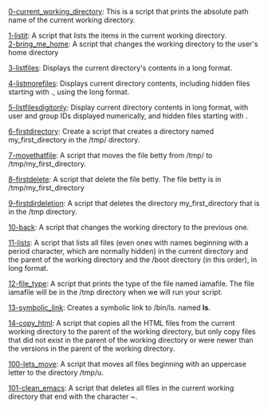 [0-current_working_directory](0-current_working_directory): This is a script that prints the absolute path name of the current working directory.

[1-listit](1-listit): A script that lists the items in the current working directory.  
[2-bring_me_home](2-bring_me_home): A script that changes the working directory to the user's home directory

[3-listfiles](3-listfiles): Displays the current directory's contents in a long format.

[4-listmorefiles](4-listmorefiles): Displays current directory contents, including hidden files starting with ., using the long format.

[5-listfilesdigitonly](5-listfilesdigitonly): Display current directory contents in long format, with user and group IDs displayed numerically, and hidden files starting with .

[6-firstdirectory](6-firstdirectory): Create a script that creates a directory named my_first_directory in the /tmp/ directory.

[7-movethatfile](7-movethatfile): A script that moves the file betty from /tmp/ to /tmp/my_first_directory.

[8-firstdelete](8-firstdelete): A script that delete the file betty. The file betty is in /tmp/my_first_directory

[9-firstdirdeletion](9-firstdirdeletion): A script that deletes the directory my_first_directory that is in the /tmp directory.

[10-back](10-back): A script that changes the working directory to the previous one.

[11-lists](11-lists): A script that lists all files (even ones with names beginning with a period character, which are normally hidden) in the current directory and the parent of the working directory and the /boot directory (in this order), in long format.

[12-file_type](12-file_type): A script that prints the type of the file named iamafile. The file iamafile will be in the /tmp directory when we will run your script.

[13-symbolic_link](13-symbolic_link): Creates a symbolic link to /bin/ls. named __ls__.

[14-copy_html](14-copy_html):  A script that copies all the HTML files from the current working directory to the parent of the working directory, but only copy files that did not exist in the parent of the working directory or were newer than the versions in the parent of the working directory.

[100-lets_move](100-lets_move): A script that moves all files beginning with an uppercase letter to the directory /tmp/u.

[101-clean_emacs](101-clean_emacs): A script that deletes all files in the current working directory that end with the character ~.